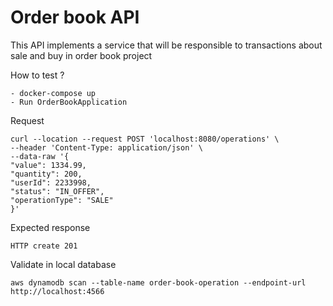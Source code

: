 # Order book API

This API implements a service that will be responsible to transactions about sale and buy in order book project


How to test ?

    - docker-compose up
    - Run OrderBookApplication

Request

    curl --location --request POST 'localhost:8080/operations' \
    --header 'Content-Type: application/json' \
    --data-raw '{
    "value": 1334.99,
    "quantity": 200,
    "userId": 2233998,
    "status": "IN_OFFER",
    "operationType": "SALE"
    }'

Expected response

    HTTP create 201

Validate in local database

    aws dynamodb scan --table-name order-book-operation --endpoint-url http://localhost:4566

